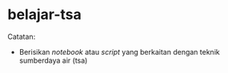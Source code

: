 # belajar-tsa



Catatan: 
- Berisikan _notebook_ atau _script_ yang berkaitan dengan teknik sumberdaya air (tsa)
